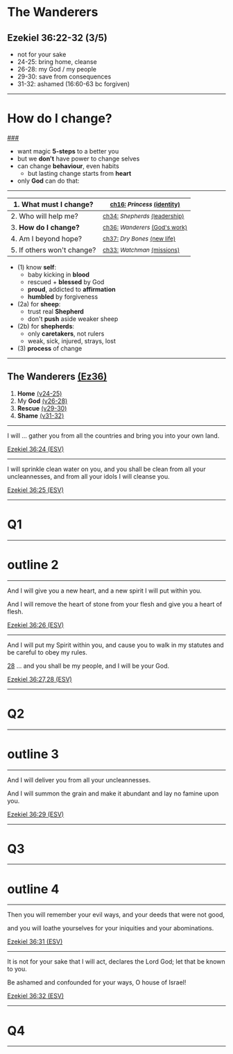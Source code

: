 <!-- .slide: <%= bg("unsplash-Jztmx9yqjBw-stars.jpg") %> id="title" -->
# The Wanderers
## Ezekiel 36:22-32 (3/5)

>>>
+ not for your sake
+ 24-25: bring home, cleanse
+ 26-28: my God / my people
+ 29-30: save from consequences
+ 31-32: ashamed (16:60-63 bc forgiven)

---
<!-- .slide: data-background="white" -->
# **How** do I change?

[###](#/outline "secret")

>>>
+ want magic **5-steps** to a better you
+ but we **don't** have power to change selves
+ can change **behaviour**, even habits
  + but lasting change starts from **heart**
+ only **God** can do that:

---

| 1. What must I change? | <small>[ch16:](# "ref") *Princess* [(identity)](# "ref")</small> |
| --- | --- |
| 2. Who will help me? | <small>[ch34:](# "ref") *Shepherds* [(leadership)](# "ref")</small> |
| 3. **How do I change?** | <small>[ch36:](# "ref") *Wanderers* [(God's work)](# "ref")</small> |
| 4. Am I beyond hope? | <small>[ch37:](# "ref") *Dry Bones* [(new life)](# "ref")</small> |
| 5. If others won't change? | <small>[ch33:](# "ref") *Watchman* [(missions)](# "ref")</small> |

>>>
+ (1) know **self**:
  + baby kicking in **blood**
  + rescued + **blessed** by God
  + **proud**, addicted to **affirmation**
  + **humbled** by forgiveness
+ (2a) for **sheep**:
  + trust real **Shepherd**
  + don't **push** aside weaker sheep
+ (2b) for **shepherds**:
  + only **caretakers**, not rulers
  + weak, sick, injured, strays, lost
+ (3) **process** of change

---
<!-- .slide: <%= bg("unsplash-Jztmx9yqjBw-stars.jpg") %> id="outline" class="outline" -->
## The Wanderers [(Ez36)](# "ref")
1. **Home** [(v24-25)](# "ref")
1. My **God** [(v26-28)](# "ref")
1. **Rescue** [(v29-30)](# "ref")
1. **Shame** [(v31-32)](# "ref")

---
I will ... gather you from all the countries
and bring you into your own land.

[Ezekiel 36:24 (ESV)](# "ref")

---
I will sprinkle clean water on you,
and you shall be clean from all your uncleannesses,
and from all your idols I will cleanse you.

[Ezekiel 36:25 (ESV)](# "ref")

---
<!-- .slide: data-background="white" -->
# Q1

---
# outline 2

---
And I will give you a new heart,
and a new spirit I will put within you.

And I will remove the heart of stone
from your flesh
and give you a heart of flesh.

[Ezekiel 36:26 (ESV)](# "ref")

---
And I will put my Spirit within you,
and cause you to walk in my statutes
and be careful to obey my rules.

[28](# "ref")
... and you shall be my people,
and I will be your God.

[Ezekiel 36:27,28 (ESV)](# "ref")

---
<!-- .slide: data-background="white" -->
# Q2

---
# outline 3

---
And I will deliver you
from all your uncleannesses.

And I will summon the grain
and make it abundant and lay no famine upon you.

[Ezekiel 36:29 (ESV)](# "ref")

---
<!-- .slide: data-background="white" -->
# Q3

---
# outline 4

---
Then you will remember your evil ways,
and your deeds that were not good,

and you will loathe yourselves
for your iniquities and your abominations.

[Ezekiel 36:31 (ESV)](# "ref")

---
It is not for your sake that I will act,
declares the Lord God;
let that be known to you.

Be ashamed and confounded for your ways,
O house of Israel!

[Ezekiel 36:32 (ESV)](# "ref")

---
<!-- .slide: data-background="white" -->
# Q4

---
<!-- .slide: <%= bg("unsplash-Jztmx9yqjBw-stars.jpg") %> class="empty" -->

